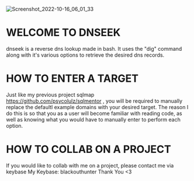 ![Screenshot_2022-10-16_06_01_33](https://user-images.githubusercontent.com/112537894/196029379-9e82b471-17ac-4123-9f78-a5c31958fa79.png)


WELCOME TO DNSEEK
=========================
dnseek is a reverse dns lookup made in bash. It uses the "dig" command along with it's various options to retrieve
the desired dns records.


HOW TO ENTER A TARGET
==========================
Just like my previous project sqlmap https://github.com/psycolulz/sqlmentor , you will be required to manually replace
the defaultl example domains with your desired target. The reason I do this is so that you as a user will become familiar
with reading code, as well as knowing what you would have to manually enter to perform each option.


HOW TO COLLAB ON A PROJECT
===============================
If you would like to collab with me on a project, please contact me via keybase 
My Keybase: blackouthunter
Thank You <3

